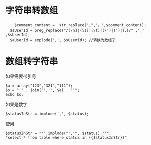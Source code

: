 #  字符串转数组
		$comment_content =  str_replace(",","，",$comment_content);
	  $sUserId = preg_replace("/(\n)|(\s)|(\t)|(\')|(')|(，)/" ,',' ,$sUserId);
	  $aUserId = explode(',', $sUserId); //转换为数组了


# 数组转字符串


如果需要带引号
````
$a = array("123","321","111");
$s = "'" . join("','", $a) . "'";
echo $s;

````

如果是数字
````
$statusInStr = implode(',', $status);
````

使用
````
$statusInStr = "'".implode("','", $status)."'";
"select * from table where status in ({$statusInStr})"
````